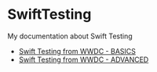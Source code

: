 # SwiftTesting
My documentation about Swift Testing

- [Swift Testing from WWDC - BASICS](https://github.com/ceboolion/SwiftTesting/blob/main/Files/Basics.md)
- [Swift Testing from WWDC - ADVANCED](https://github.com/ceboolion/SwiftTesting/blob/main/Files/Advanced.md)

